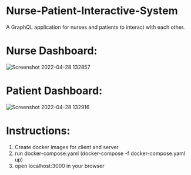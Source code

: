 # Nurse-Patient-Interactive-System
A GraphQL application for nurses and patients to interact with each other.

# Nurse Dashboard:
![Screenshot 2022-04-28 132857](https://user-images.githubusercontent.com/36895792/165812560-7d32bff7-a5db-4ee9-95f9-5f49e1c61dd3.png)

# Patient Dashboard:
![Screenshot 2022-04-28 132916](https://user-images.githubusercontent.com/36895792/165812572-cad4a79f-40d1-4e93-acfb-75c840c7ef44.png)


# Instructions:
1) Create docker images for client and server
2) run docker-compose.yaml (docker-compose -f docker-compose.yaml up)
3) open localhost:3000 in your browser
